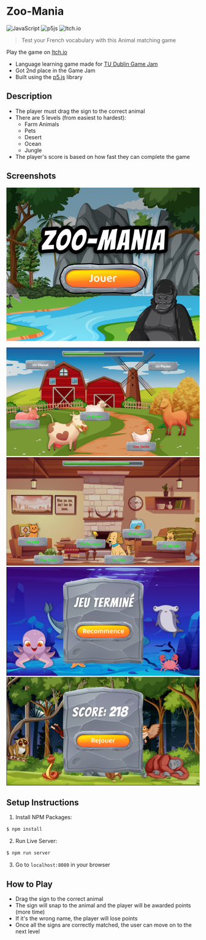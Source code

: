 # Zoo-Mania

![JavaScript](https://img.shields.io/badge/javascript-%23323330.svg?style=for-the-badge&logo=javascript&logoColor=%23F7DF1E)
![p5js](https://img.shields.io/badge/p5.js-ED225D?style=for-the-badge&logo=p5.js&logoColor=FFFFFF)
![Itch.io](https://img.shields.io/badge/Itch-%23FF0B34.svg?style=for-the-badge&logo=Itch.io&logoColor=white)

> Test your French vocabulary with this Animal matching game

Play the game on [Itch.io](https://a-elmahmi.itch.io/zoo-mania)

- Language learning game made for [TU Dublin Game Jam](https://itch.io/jam/tudublin-game-jam-2023) 
- Got 2nd place in the Game Jam
- Built using the [p5.js](https://p5js.org/) library

## Description
- The player must drag the sign to the correct animal
- There are 5 levels (from easiest to hardest):
    - Farm Animals
    - Pets
    - Desert
    - Ocean
    - Jungle
- The player's score is based on how fast they can complete the game

## Screenshots
<p align="center">
    <img src="screenshots/itch-thumbnail.jpg" alt="Start Screen">
</p>

![Level 1](/screenshots/level1.png)
![Level 2](/screenshots/level2.png)
![Level 4 - Loss](/screenshots/level4-loss.png)
![Level 5 - Win](/screenshots/level5-win.png)

## Setup Instructions
1. Install NPM Packages: 

```bash
$ npm install
```

2. Run Live Server: 
```bash
$ npm run server
```

3. Go to `localhost:8080` in your browser

## How to Play
- Drag the sign to the correct animal
- The sign will snap to the animal and the player will be awarded points (more time)
- If it's the wrong name, the player will lose points
- Once all the signs are correctly matched, the user can move on to the next level
